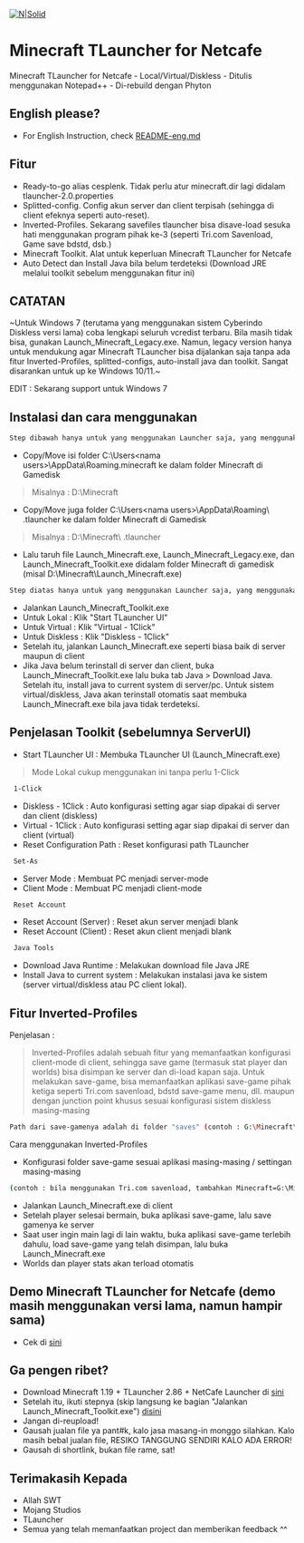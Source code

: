 [![N|Solid](https://apkmody.io/wp-content/uploads/2018/07/Minecraft-MOD-APK-by-APKMODY.jpg)](#)

# Minecraft TLauncher for Netcafe

Minecraft TLauncher for Netcafe - Local/Virtual/Diskless - Ditulis menggunakan Notepad++ - Di-rebuild dengan Phyton

## English please?

- For English Instruction, check [README-eng.md](https://github.com/fahmiyufrizal/minecraft-tlauncher-diskless/blob/main/README-eng.md)

## Fitur

- Ready-to-go alias cesplenk. Tidak perlu atur minecraft.dir lagi didalam tlauncher-2.0.properties
- Splitted-config. Config akun server dan client terpisah (sehingga di client efeknya seperti auto-reset).
- Inverted-Profiles. Sekarang savefiles tlauncher bisa disave-load sesuka hati menggunakan program pihak ke-3 (seperti Tri.com Savenload, Game save bdstd, dsb.)
- Minecraft Toolkit. Alat untuk keperluan Minecraft TLauncher for Netcafe
- Auto Detect dan Install Java bila belum terdeteksi (Download JRE melalui toolkit sebelum menggunakan fitur ini)

## CATATAN

~Untuk Windows 7 (terutama yang menggunakan sistem Cyberindo Diskless versi lama) coba lengkapi seluruh vcredist terbaru. Bila masih tidak bisa, gunakan Launch_Minecraft_Legacy.exe. Namun, legacy version hanya untuk mendukung agar Minecraft TLauncher bisa dijalankan saja tanpa ada fitur Inverted-Profiles, splitted-configs, auto-install java dan toolkit. Sangat disarankan untuk up ke Windows 10/11.~

EDIT : Sekarang support untuk Windows 7

## Instalasi dan cara menggunakan
 ```sh
 Step dibawah hanya untuk yang menggunakan Launcher saja, yang menggunakan repack-an dibawah, skip ke step berikutnya)
```
- Copy/Move isi folder C:\Users\<nama users>\AppData\Roaming\.minecraft ke dalam folder Minecraft di Gamedisk
> Misalnya : D:\Minecraft
- Copy/Move juga folder C:\Users\<nama users>\AppData\Roaming\ .tlauncher ke dalam folder Minecraft di Gamedisk
> Misalnya : D:\Minecraft\ .tlauncher
- Lalu taruh file Launch_Minecraft.exe, Launch_Minecraft_Legacy.exe, dan Launch_Minecraft_Toolkit.exe didalam folder Minecraft di gamedisk (misal D:\Minecraft\Launch_Minecraft.exe)
 ```sh
 Step diatas hanya untuk yang menggunakan Launcher saja, yang menggunakan repack-an dibawah, skip ke step berikutnya)
```
- Jalankan Launch_Minecraft_Toolkit.exe
- Untuk Lokal : Klik "Start TLauncher UI"
- Untuk Virtual : Klik "Virtual - 1Click"
- Untuk Diskless : Klik "Diskless - 1Click"
- Setelah itu, jalankan Launch_Minecraft.exe seperti biasa baik di server maupun di client
- Jika Java belum terinstall di server dan client, buka Launch_Minecraft_Toolkit.exe lalu buka tab Java > Download Java. Setelah itu, install java to current system di server/pc. Untuk sistem virtual/diskless, Java akan terinstall otomatis saat membuka Launch_Minecraft.exe bila java tidak terdeteksi.

## Penjelasan Toolkit (sebelumnya ServerUI)

- Start TLauncher UI : Membuka TLauncher UI (Launch_Minecraft.exe)
> Mode Lokal cukup menggunakan ini tanpa perlu 1-Click
```sh
 1-Click
```
- Diskless - 1Click : Auto konfigurasi setting agar siap dipakai di server dan client (diskless)
- Virtual - 1Click : Auto konfigurasi setting agar siap dipakai di server dan client (virtual)
- Reset Configuration Path : Reset konfigurasi path TLauncher
```sh
 Set-As
```
- Server Mode : Membuat PC menjadi server-mode
- Client Mode : Membuat PC menjadi client-mode
```sh
 Reset Account
```
- Reset Account (Server) : Reset akun server menjadi blank
- Reset Account (Client) : Reset akun client menjadi blank
```sh
 Java Tools
```
- Download Java Runtime : Melakukan download file Java JRE
- Install Java to current system : Melakukan instalasi java ke sistem (server virtual/diskless atau PC client lokal).

## Fitur Inverted-Profiles

Penjelasan :
> Inverted-Profiles adalah sebuah fitur yang memanfaatkan konfigurasi client-mode di client, sehingga save game (termasuk stat player dan worlds) bisa disimpan ke server dan di-load kapan saja.
Untuk melakukan save-game, bisa memanfaatkan aplikasi save-game pihak ketiga seperti Tri.com savenload, bdstd save-game menu, dll. maupun dengan junction point khusus sesuai konfigurasi sistem diskless masing-masing
```sh
Path dari save-gamenya adalah di folder "saves" (contoh : G:\Minecraft\saves)
```

Cara menggunakan Inverted-Profiles
- Konfigurasi folder save-game sesuai aplikasi masing-masing / settingan masing-masing
```sh
(contoh : bila menggunakan Tri.com savenload, tambahkan Minecraft=G:\Minecraft\saves\*.*)
```
- Jalankan Launch_Minecraft.exe di client
- Setelah player selesai bermain, buka aplikasi save-game, lalu save gamenya ke server
- Saat user ingin main lagi di lain waktu, buka aplikasi save-game terlebih dahulu, load save-game yang telah disimpan, lalu buka Launch_Minecraft.exe
- Worlds dan player stats akan terload otomatis

## Demo Minecraft TLauncher for Netcafe (demo masih menggunakan versi lama, namun hampir sama)
- Cek di [sini](https://www.facebook.com/xbe24/posts/5116421668379759)

## Ga pengen ribet?

- Download Minecraft 1.19 + TLauncher 2.86 + NetCafe Launcher di [sini](https://drive.google.com/file/d/1GNHJG4t8z2sc5eROPnW3WWS9Rp1ZD7JC/view?usp=share_link)
- Setelah itu, ikuti stepnya (skip langsung ke bagian "Jalankan Launch_Minecraft_Toolkit.exe") [disini](https://github.com/fahmiyufrizal/minecraft-tlauncher-diskless#instalasi-dan-cara-menggunakan)
- Jangan di-reupload!
- Gausah jualan file ya pant#k, kalo jasa masang-in monggo silahkan. Kalo masih bebal jualan file, RESIKO TANGGUNG SENDIRI KALO ADA ERROR!
- Gausah di shortlink, bukan file rame, sat!

## Terimakasih Kepada

- Allah SWT
- Mojang Studios
- TLauncher
- Semua yang telah memanfaatkan project dan memberikan feedback ^^
